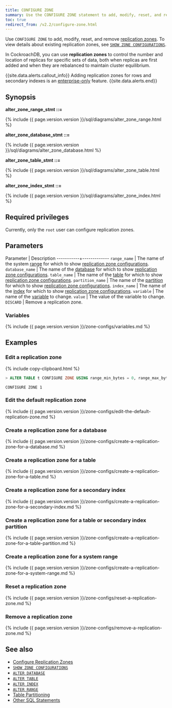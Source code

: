 ```yaml
---
title: CONFIGURE ZONE
summary: Use the CONFIGURE ZONE statement to add, modify, reset, and remove replication zones.
toc: true
redirect_from: /v2.2/configure-zone.html
---
```


Use `CONFIGURE ZONE` to add, modify, reset, and remove [replication zones](configure-replication-zones.html). To view details about existing replication zones, see [`SHOW ZONE CONFIGURATIONS`](show-zone-configurations.html).

In CockroachDB, you can use **replication zones** to control the number and location of replicas for specific sets of data, both when replicas are first added and when they are rebalanced to maintain cluster equilibrium.

{{site.data.alerts.callout_info}}
Adding replication zones for rows and secondary indexes is an [enterprise-only](enterprise-licensing.html) feature.
{{site.data.alerts.end}}

## Synopsis

**alter_zone_range_stmt ::=**

<div>
  {% include {{ page.version.version }}/sql/diagrams/alter_zone_range.html %}
</div>

**alter_zone_database_stmt ::=**

<div>
  {% include {{ page.version.version }}/sql/diagrams/alter_zone_database.html %}
</div>

**alter_zone_table_stmt ::=**

<div>
  {% include {{ page.version.version }}/sql/diagrams/alter_zone_table.html %}
</div>

**alter_zone_index_stmt ::=**

<div>
  {% include {{ page.version.version }}/sql/diagrams/alter_zone_index.html %}
</div>

## Required privileges

Currently, only the `root` user can configure replication zones.

## Parameters

 Parameter | Description
-----------+-------------
`range_name` | The name of the system [range](architecture/overview.html#glossary) for which to show [replication zone configurations](configure-replication-zones.html).
`database_name` | The name of the [database](create-database.html) for which to show [replication zone configurations](configure-replication-zones.html).
`table_name` | The name of the [table](create-table.html) for which to show [replication zone configurations](configure-replication-zones.html).
`partition_name` | The name of the [partition](partitioning.html) for which to show [replication zone configurations](configure-replication-zones.html).
`index_name` | The name of the [index](indexes.html) for which to show [replication zone configurations](configure-replication-zones.html).
`variable` | The name of the [variable](#variables) to change.
`value` | The value of the variable to change.
`DISCARD` | Remove a replication zone.

### Variables

{% include {{ page.version.version }}/zone-configs/variables.md %}

## Examples

### Edit a replication zone

{% include copy-clipboard.html %}
~~~ sql
> ALTER TABLE t CONFIGURE ZONE USING range_min_bytes = 0, range_max_bytes = 90000, gc.ttlseconds = 89999, num_replicas = 4, constraints = '[-region=west]';
~~~

~~~
CONFIGURE ZONE 1
~~~

### Edit the default replication zone

{% include {{ page.version.version }}/zone-configs/edit-the-default-replication-zone.md %}

### Create a replication zone for a database

{% include {{ page.version.version }}/zone-configs/create-a-replication-zone-for-a-database.md %}

### Create a replication zone for a table

{% include {{ page.version.version }}/zone-configs/create-a-replication-zone-for-a-table.md %}

### Create a replication zone for a secondary index

{% include {{ page.version.version }}/zone-configs/create-a-replication-zone-for-a-secondary-index.md %}

### Create a replication zone for a table or secondary index partition

{% include {{ page.version.version }}/zone-configs/create-a-replication-zone-for-a-table-partition.md %}

### Create a replication zone for a system range

{% include {{ page.version.version }}/zone-configs/create-a-replication-zone-for-a-system-range.md %}

### Reset a replication zone

{% include {{ page.version.version }}/zone-configs/reset-a-replication-zone.md %}

### Remove a replication zone

{% include {{ page.version.version }}/zone-configs/remove-a-replication-zone.md %}

## See also

- [Configure Replication Zones](configure-replication-zones.html)
- [`SHOW ZONE CONFIGURATIONS`](show-zone-configurations.html)
- [`ALTER DATABASE`](alter-database.html)
- [`ALTER TABLE`](alter-table.html)
- [`ALTER INDEX`](alter-index.html)
- [`ALTER RANGE`](alter-range.html)
- [Table Partitioning](partitioning.html)
- [Other SQL Statements](sql-statements.html)
